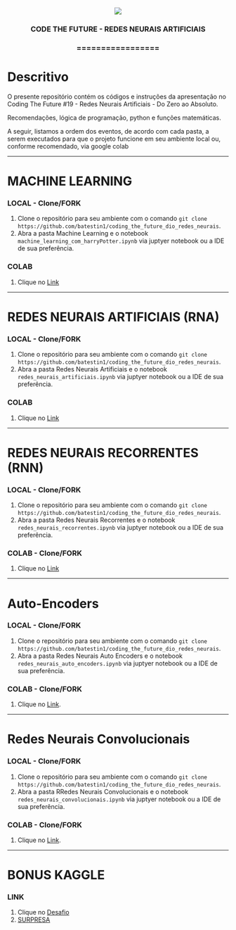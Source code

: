 <h1 align="center">
<img src="https://img.shields.io/static/v1?label=REDES%20NEURAIS%20ARTIFICIAIS%20POR&message=MAYCON%20BATESTIN&color=7159c1&style=flat-square&logo=ghost"/>

<h3> <p align="center">CODE THE FUTURE - REDES NEURAIS ARTIFICIAIS </p> </h3>
<h3> <p align="center"> ================= </p> </h3>

# Descritivo 

<p> O presente repositório contém os códigos e instruções da apresentação no Coding The Future #19 - Redes Neurais Artificiais - Do Zero ao Absoluto. </p>
<p> Recomendações, lógica de programação, python e funções matemáticas. </p>
<p> A seguir, listamos a ordem dos eventos, de acordo com cada pasta, a serem executados para que o projeto funcione em seu ambiente local ou, conforme recomendado, via google colab</p>


--- 
# MACHINE LEARNING

### LOCAL - Clone/FORK

1. Clone o repositório para seu ambiente com o comando `git clone https://github.com/batestin1/coding_the_future_dio_redes_neurais`.
2. Abra a pasta Machine Learning e o notebook `machine_learning_com_harryPotter.ipynb` via juptyer notebook ou a IDE de sua preferência.

### COLAB

1. Clique no [Link](https://colab.research.google.com/drive/1Cg05Y7tNE2Xun6zdL0ImamH-YDiwYyEY?usp=sharing)

----

# REDES NEURAIS ARTIFICIAIS (RNA)

### LOCAL - Clone/FORK

1. Clone o repositório para seu ambiente com o comando `git clone https://github.com/batestin1/coding_the_future_dio_redes_neurais`.
2. Abra a pasta Redes Neurais Artificiais e o notebook `redes_neurais_artificiais.ipynb` via juptyer notebook ou a IDE de sua preferência.

### COLAB 

1. Clique no [Link](https://colab.research.google.com/drive/1H_JV-gMQy84wXIUcO6x-QTREiL89PctC?usp=sharing)

----

# REDES NEURAIS RECORRENTES (RNN)

### LOCAL - Clone/FORK

1. Clone o repositório para seu ambiente com o comando `git clone https://github.com/batestin1/coding_the_future_dio_redes_neurais`.
2. Abra a pasta Redes Neurais Recorrentes e o notebook `redes_neurais_recorrentes.ipynb` via juptyer notebook ou a IDE de sua preferência.

### COLAB - Clone/FORK

1. Clique no [Link](https://colab.research.google.com/drive/1gAS0oLq0XdqgoIPFT4tXtpBRRwHue9Ra?usp=sharing)

----

# Auto-Encoders

### LOCAL - Clone/FORK

1. Clone o repositório para seu ambiente com o comando `git clone https://github.com/batestin1/coding_the_future_dio_redes_neurais`.
2. Abra a pasta Redes Neurais Auto Encoders e o notebook `redes_neurais_auto_encoders.ipynb` via juptyer notebook ou a IDE de sua preferência.

### COLAB - Clone/FORK

1. Clique no [Link](https://colab.research.google.com/drive/14M3B0koKMEkMeb8rxyeWW65_8Sg6JES9?usp=sharing).

---

# Redes Neurais Convolucionais

### LOCAL - Clone/FORK

1. Clone o repositório para seu ambiente com o comando `git clone https://github.com/batestin1/coding_the_future_dio_redes_neurais`.
2. Abra a pasta RRedes Neurais Convolucionais e o notebook `redes_neurais_convolucionais.ipynb` via juptyer notebook ou a IDE de sua preferência.

### COLAB - Clone/FORK

1. Clique no [Link](https://colab.research.google.com/drive/1kOooFFPkhIe3xep1R1rV9lE5vASGTI8s?usp=sharing).

---

# BONUS KAGGLE

### LINK

1. Clique no [Desafio](https://colab.research.google.com/drive/1dAxf8-0_WcliHaRyDDz3gm-_8byACOBc?usp=sharing)
2. [SURPRESA](https://ai.google.dev/competition/?utm_source=kaggle&utm_medium=email&utm_campaign=may-devcomp&utm_content)
